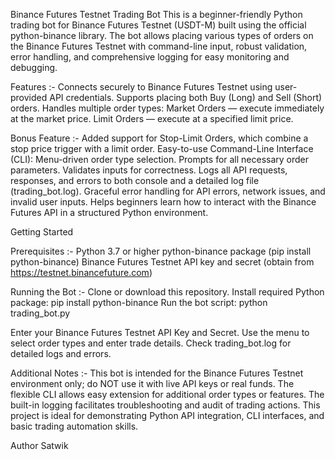 Binance Futures Testnet Trading Bot
This is a beginner-friendly Python trading bot for Binance Futures Testnet (USDT-M) built using the official python-binance library. The bot allows placing various types of orders on the Binance Futures Testnet with command-line input, robust validation, error handling, and comprehensive logging for easy monitoring and debugging.

Features :-
Connects securely to Binance Futures Testnet using user-provided API credentials.
Supports placing both Buy (Long) and Sell (Short) orders.
Handles multiple order types:
Market Orders — execute immediately at the market price.
Limit Orders — execute at a specified limit price.

Bonus Feature :-
Added support for Stop-Limit Orders, which combine a stop price trigger with a limit order.
Easy-to-use Command-Line Interface (CLI):
Menu-driven order type selection.
Prompts for all necessary order parameters.
Validates inputs for correctness.
Logs all API requests, responses, and errors to both console and a detailed log file (trading_bot.log).
Graceful error handling for API errors, network issues, and invalid user inputs.
Helps beginners learn how to interact with the Binance Futures API in a structured Python environment.

Getting Started

Prerequisites :-
Python 3.7 or higher
python-binance package (pip install python-binance)
Binance Futures Testnet API key and secret (obtain from https://testnet.binancefuture.com)

Running the Bot :-
Clone or download this repository.
Install required Python package:
pip install python-binance
Run the bot script:
python trading_bot.py

Enter your Binance Futures Testnet API Key and Secret.
Use the menu to select order types and enter trade details.
Check trading_bot.log for detailed logs and errors.

Additional Notes :-
This bot is intended for the Binance Futures Testnet environment only; do NOT use it with live API keys or real funds.
The flexible CLI allows easy extension for additional order types or features.
The built-in logging facilitates troubleshooting and audit of trading actions.
This project is ideal for demonstrating Python API integration, CLI interfaces, and basic trading automation skills.

Author
Satwik
